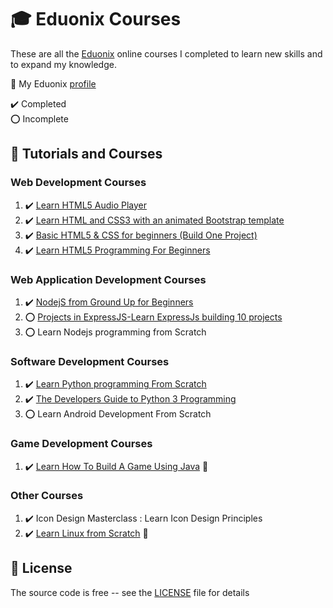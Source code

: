 # :mortar_board: Eduonix Courses

These are all the [Eduonix][eduonix] online courses I completed to learn new skills and to expand my knowledge.

:link: My Eduonix [profile](https://www.eduonix.com/u/quintin-henn)

:heavy_check_mark: Completed  
:o: Incomplete

## :beginner: Tutorials and Courses

### Web Development Courses

1. :heavy_check_mark: [Learn HTML5 Audio Player](learn-html5-audio-player/)
2. :heavy_check_mark: [Learn HTML and CSS3 with an animated Bootstrap template](learn-html-and-css3-with-an-animated-bootstrap-template/)
3. :heavy_check_mark: [Basic HTML5 & CSS for beginners (Build One Project)](basic-html5-css-for-beginners/)
4. :heavy_check_mark: [Learn HTML5 Programming For Beginners](learn-html5-programming-for-beginners/)

### Web Application Development Courses

1. :heavy_check_mark: [NodejS from Ground Up for Beginners](nodejs-from-ground-up-for-beginners/)
2. :o: [Projects in ExpressJS-Learn ExpressJs building 10 projects](projects-in-expressjs-learn-expressjs-building-10-projects/)
3. :o: Learn Nodejs programming from Scratch

### Software Development Courses

1. :heavy_check_mark: [Learn Python programming From Scratch](learn-python-programming-from-scratch/)
2. :heavy_check_mark: [The Developers Guide to Python 3 Programming](developers-guide-to-python-3-programming/)
3. :o: Learn Android Development From Scratch

### Game Development Courses

1. :heavy_check_mark: [Learn How To Build A Game Using Java](https://github.com/learning-game-development/learning-java-game-development/blob/master/block-breaker-tutorial) :rocket:

### Other Courses

1. :heavy_check_mark: Icon Design Masterclass : Learn Icon Design Principles
2. :heavy_check_mark: [Learn Linux from Scratch](https://www.eduonix.com/new_dashboard/learn-linux-from-scratch) :link:

## :page_with_curl: License

The source code is free -- see the [LICENSE](LICENSE) file for details

[eduonix]: https://www.eduonix.com/
